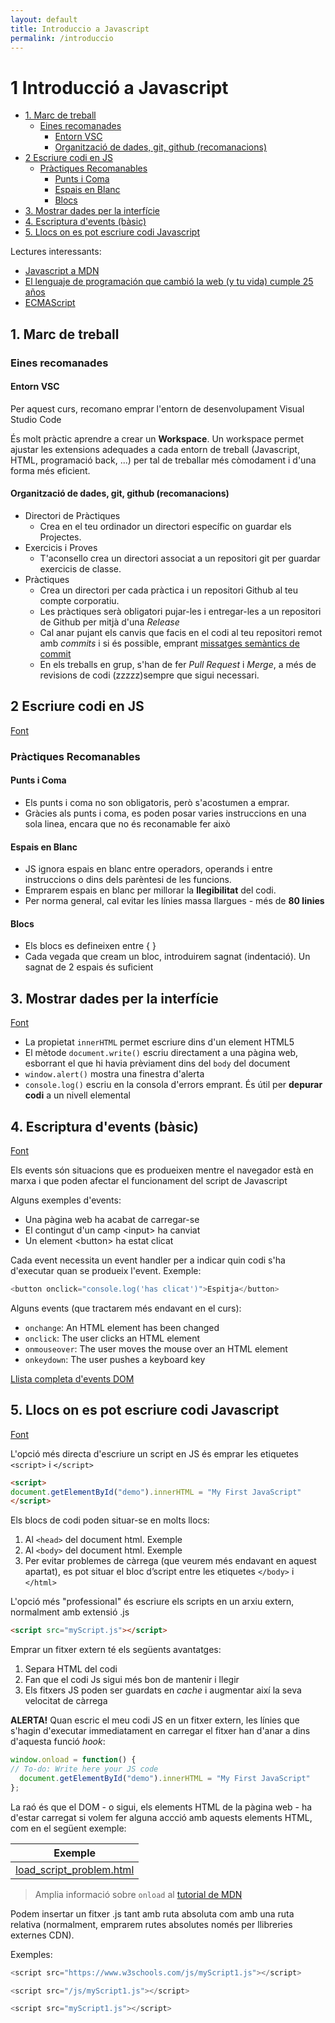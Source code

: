 ```yaml
---
layout: default
title: Introduccio a Javascript
permalink: /introduccio
---
```

# 1 Introducció a Javascript

<!-- toc -->

- [1. Marc de treball](#1-marc-de-treball)
  * [Eines recomanades](#eines-recomanades)
    + [Entorn VSC](#entorn-vsc)
    + [Organització de dades, git, github (recomanacions)](#organitzacio-de-dades-git-github-recomanacions)
- [2 Escriure codi en JS](#2-escriure-codi-en-js)
  * [Pràctiques Recomanables](#practiques-recomanables)
    + [Punts i Coma](#punts-i-coma)
    + [Espais en Blanc](#espais-en-blanc)
    + [Blocs](#blocs)
- [3. Mostrar dades per la interfície](#3-mostrar-dades-per-la-interficie)
- [4. Escriptura d'events (bàsic)](#4-escriptura-devents-basic)
- [5. Llocs on es pot escriure codi Javascript](#5-llocs-on-es-pot-escriure-codi-javascript)

<!-- tocstop -->

Lectures interessants:
- [Javascript a MDN](https://developer.mozilla.org/ca/docs/Web/JavaScript)
- [El lenguaje de programación que cambió la web (y tu vida) cumple 25 años](https://elpais.com/tecnologia/2020-08-28/el-lenguaje-de-programacion-que-cambio-la-web-y-tu-vida-cumple-25-anos.html?rel=cla_articulo#1598695534986)
- [ECMAScript](https://en.wikipedia.org/wiki/ECMAScript)

## 1. Marc de treball
### Eines recomanades

#### Entorn VSC
Per aquest curs, recomano emprar l'entorn de desenvolupament Visual Studio Code

És molt pràctic aprendre a crear un __Workspace__. Un workspace permet ajustar les extensions adequades a cada entorn de treball (Javascript, HTML, programació back, ...) per tal de treballar més còmodament i d'una forma més eficient.

#### Organització de dades, git, github (recomanacions)

* Directori de Pràctiques
  - Crea en el teu ordinador un directori específic on guardar els Projectes.
* Exercicis i Proves
  - T'aconsello crea un directori associat a un repositori git per guardar exercicis de classe.
* Pràctiques
  - Crea un directori per cada pràctica i un repositori Github al teu compte corporatiu.
  - Les pràctiques serà obligatori pujar-les i entregar-les a un repositori de Github per mitjà d'una _Release_
  - Cal anar pujant els canvis que facis en el codi al teu repositori remot amb _commits_ i si és possible, emprant [missatges semàntics de commit](https://gist.github.com/joshbuchea/6f47e86d2510bce28f8e7f42ae84c716)
  - En els treballs en grup, s'han de fer _Pull Request_ i _Merge_, a més de revisions de codi (zzzzz)sempre que sigui necessari.

## 2 Escriure codi en JS
[Font](https://www.w3schools.com/js/js_statements.asp)
### Pràctiques Recomanables

#### Punts i Coma
- Els punts i coma no son obligatoris, però s'acostumen a emprar.
- Gràcies als punts i coma, es poden posar varies instruccions en una sola linea, encara que no és reconamable fer això

#### Espais en Blanc
- JS ignora espais en blanc entre operadors, operands i entre instruccions o dins dels parèntesi de les funcions.
- Emprarem espais en blanc per millorar la __llegibilitat__ del codi.
- Per norma general, cal evitar les línies massa llargues - més de __80 linies__

#### Blocs
- Els blocs es defineixen entre { }
- Cada vegada que cream un bloc, introduirem sagnat (indentació). Un sagnat de 2 espais és suficient

## 3. Mostrar dades per la interfície
[Font](https://www.w3schools.com/js/js_output.asp)
* La propietat `innerHTML` permet escriure dins d'un element HTML5
* El mètode `document.write()` escriu directament a una pàgina web, esborrant el que hi havia prèviament dins del `body` del document
* `window.alert()` mostra una finestra d'alerta
* `console.log()` escriu en la consola d'errors emprant. És útil per __depurar codi__ a un nivell elemental

## 4. Escriptura d'events (bàsic)
[Font](https://www.w3schools.com/js/js_events.asp)

Els events són situacions que es produeixen mentre el navegador està en marxa i que poden afectar el funcionament del script de Javascript

Alguns exemples d'events:
- Una pàgina web ha acabat de carregar-se
- El contingut d'un camp \<input> ha canviat
- Un element \<button> ha estat clicat

Cada event necessita un event handler per a indicar quin codi s'ha d'executar quan se produeix l'event. Exemple:
```js
<button onclick="console.log('has clicat')">Espitja</button>
```
Alguns events (que tractarem més endavant en el curs):
* `onchange`: An HTML element has been changed
* `onclick`: The user clicks an HTML element
* `onmouseover`: The user moves the mouse over an HTML element
* `onkeydown`: The user pushes a keyboard key

[Llista completa d'events DOM](https://www.w3schools.com/jsref/dom_obj_event.asp)

## 5. Llocs on es pot escriure codi Javascript
[Font](https://www.w3schools.com/js/js_whereto.asp)

L'opció més directa d'escriure un script en JS és emprar les etiquetes `<script>` i `</script>`
```html
<script>
document.getElementById("demo").innerHTML = "My First JavaScript"
</script>
```
Els blocs de codi poden situar-se en molts llocs:

1. Al `<head>` del document html. Exemple
2. Al `<body>` del document html. Exemple
3. Per evitar problemes de càrrega (que veurem més endavant en aquest apartat), es pot situar el bloc d’script entre les etiquetes `</body>`  i  `</html>`

L'opció més "professional" és escriure els scripts en un arxiu extern, normalment amb extensió .js
```html
<script src="myScript.js"></script>
```
Emprar un fitxer extern té els següents avantatges:
1. Separa HTML del codi
2. Fan que el codi Js sigui més bon de mantenir i llegir
3. Els fitxers JS poden ser guardats en _cache_ i augmentar així la seva velocitat de càrrega

**ALERTA!** Quan escric el meu codi JS en un fitxer extern, les línies que s'hagin d'executar immediatament en carregar el fitxer han d'anar a dins d'aquesta funció _hook_:
```js
window.onload = function() {
// To-do: Write here your JS code
  document.getElementById("demo").innerHTML = "My First JavaScript"
};
```
La raó és que el DOM - o sigui, els elements HTML de la pàgina web - ha d'estar carregat si volem fer alguna accció amb aquests elements HTML, com en el següent exemple:


| Exemple |
| ------- |
| [load_script_problem.html](https://github.com/classicoman2/guide_javascript/blob/master/01/load_script_problem.html) |


> Amplia informació sobre `onload` al [tutorial de MDN](https://developer.mozilla.org/en-US/docs/Web/API/GlobalEventHandlers/onload)

Podem insertar un fitxer .js tant amb ruta absoluta com amb una ruta relativa (normalment, emprarem rutes absolutes només per llibreries externes CDN). 

Exemples:
```js
<script src="https://www.w3schools.com/js/myScript1.js"></script>

<script src="/js/myScript1.js"></script>

<script src="myScript1.js"></script>
```

